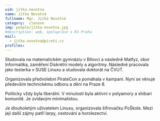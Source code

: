 ```yaml
---
uid: jitka.novotna
name: Jitka Novotná
fullname: Mgr. Jitka Novotná
category:  clenove
img: people/jitka-novotna.jpg  
#description: web, spolupráce s KS Praha
mail: 
  - jitka.novotna@pirati.cz
profiles:
---
```


Studovala na matematickém gymnáziu v Bílovci a následně Matfyz, obor Informatika, zaměření Diskrétní modely a algoritmy. Následně pracovala jako testerka v SUSE Linuxu a studovala doktorát na ČVUT.

Organizovala předvolební PirateCon a pomáhala v kampani. Nyní se věnuje především technickému odboru a dění na Praze 8.

Politicky vždy byla liberální. V minulosti byla aktivní v polyamory a shibari komunitě. Je zvídavým minimalistou.

Je dlouholetým uživatelem Linuxu, organizovala šifrovačku PoŠkole. Mezi její další zájmy patří larpy, cestování a horolezectví.
